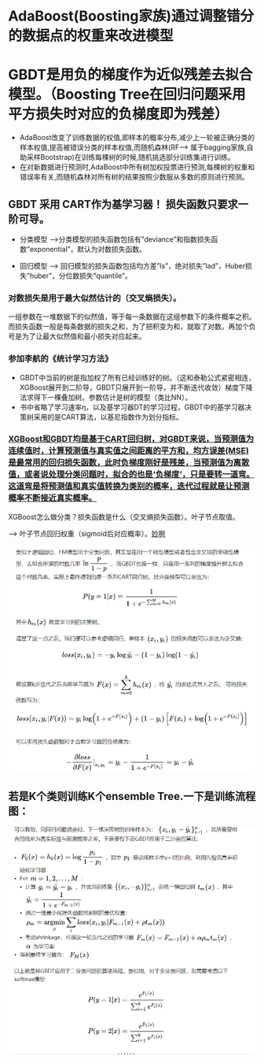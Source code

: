 # AdaBoost(Boosting家族)通过调整错分的数据点的权重来改进模型
# GBDT是用负的梯度作为近似残差去拟合模型。（Boosting Tree在回归问题采用平方损失时对应的负梯度即为残差）
* AdaBoost改变了训练数据的权值,即样本的概率分布,减少上一轮被正确分类的样本权值,提高被错误分类的样本权值,而随机森林(RF—> 属于bagging家族,自助采样Bootstrap)在训练每棵树的时候,随机挑选部分训练集进行训练。
* 在对新数据进行预测时,AdaBoost中所有树加权投票进行预测,每棵树的权重和错误率有关,而随机森林对所有树的结果按照少数服从多数的原则进行预测。

## GBDT 采用 CART作为基学习器！ 损失函数只要求一阶可导。
* 分类模型 -->分类模型的损失函数包括有”deviance”和指数损失函数”exponential”，默认为对数损失函数。

* 回归模型 --> 回归模型的损失函数包括均方差”ls”，绝对损失”lad”，Huber损失”huber”，分位数损失”quantile”。

### 对数损失是用于最大似然估计的（交叉熵损失）。

一组参数在一堆数据下的似然值，等于每一条数据在这组参数下的条件概率之积。而损失函数一般是每条数据的损失之和，为了把积变为和，就取了对数。再加个负号是为了让最大似然值和最小损失对应起来。


### 参加李航的《统计学习方法》
* GBDT中当前的树是指加权了所有已经训练好的树。（这和泰勒公式紧密相连，XGBoost展开到二阶导，GBDT只展开到一阶导，并不断迭代收敛）梯度下降法求得下一棵叠加树。参数估计是树的模型（类比NN）。
* 书中省略了学习速率η，以及基学习器DT的学习过程，GBDT中的基学习器决策树采用的是CART算法，以基尼指数作为划分指标。


### [XGBoost和GBDT均是基于CART回归树，对GBDT来说，当预测值为连续值时，计算预测值与真实值之间距离的平方和，均方误差(MSE)是最常用的回归损失函数，此时负梯度刚好是残差，当预测值为离散值，或者说处理分类问题时，拟合的也是‘负梯度’，只是要转一道弯。这道弯是将预测值和真实值转换为类别的概率，迭代过程就是让预测概率不断接近真实概率。](https://www.zhihu.com/question/269929168/answer/576574579)


XGBoost怎么做分类？损失函数是什么（交叉熵损失函数）。叶子节点取值。

--> 叶子节点回归权重（sigmoid后对应概率）。[妙啊](https://zhuanlan.zhihu.com/p/46445201)

![avater](GBDT分类损失函数及叶子节点值如何做分类.png)

## 若是K个类则训练K个ensemble Tree.一下是训练流程图：
![avater](GBDT分类训练流程.png)